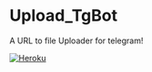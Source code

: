 # Upload_TgBot

A URL to file Uploader for telegram!

[![Heroku](https://www.herokucdn.com/deploy/button.svg)](https://heroku.com/deploy?template=https://github.com/DavidCartoons-1/Upload_TgBot)
